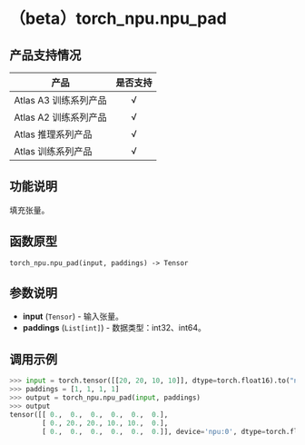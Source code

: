 # （beta）torch_npu.npu_pad
## 产品支持情况


| 产品                                                         | 是否支持 |
| ------------------------------------------------------------ | :------: |
|<term>Atlas A3 训练系列产品</term>            |    √     |
|<term>Atlas A2 训练系列产品</term>  | √    |
|<term>Atlas 推理系列产品</term>                                       |    √     |
|<term>Atlas 训练系列产品</term>                                       |    √     |
## 功能说明

填充张量。

## 函数原型

```
torch_npu.npu_pad(input, paddings) -> Tensor
```


## 参数说明

- **input** (`Tensor`) - 输入张量。
- **paddings** (`List[int]`) - 数据类型：int32、int64。


## 调用示例

```python
>>> input = torch.tensor([[20, 20, 10, 10]], dtype=torch.float16).to("npu")
>>> paddings = [1, 1, 1, 1]
>>> output = torch_npu.npu_pad(input, paddings)
>>> output
tensor([[ 0.,  0.,  0.,  0.,  0.,  0.],
        [ 0., 20., 20., 10., 10.,  0.],
        [ 0.,  0.,  0.,  0.,  0.,  0.]], device='npu:0', dtype=torch.float16)
```

